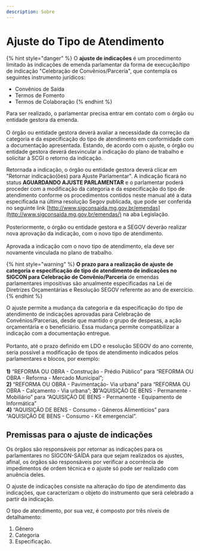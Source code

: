 ```yaml
---
description: Sobre
---
```


# Ajuste do Tipo de Atendimento

{% hint style="danger" %}
O **ajuste de indicações** é um procedimento limitado às indicações de emenda parlamentar da forma de execução/tipo de indicação "Celebração de Convênios/Parceria", que contempla os seguintes instrumento jurídicos:&#x20;

* Convênios de Saída
* Termos de Fomento
* Termos de Colaboração
{% endhint %}

Para ser realizado, o parlamentar precisa entrar em contato com o órgão ou entidade gestora da emenda. \
\
O órgão ou entidade gestora deverá avaliar a necessidade da correção da categoria e da especificação do tipo de atendimento em conformidade com a documentação apresentada. Estando, de acordo com o ajuste, o órgão ou entidade gestora deverá desvincular a indicação do plano de trabalho e solicitar à SCGI o retorno da indicação.&#x20;

Retornada a indicação, o órgão ou entidade gestora deverá clicar em "Retornar indicação(ões) para Ajuste Parlamentar".  A indicação ficará no status **AGUARDANDO AJUSTE PARLAMENTAR** e o parlamentar poderá proceder com a modificação da categoria e da especificação do tipo de atendimento conforme os procedimentos contidos neste manual até a data especificada na última resolução Segov publicada, que pode ser conferida no seguinte link [http://www.sigconsaida.mg.gov.br/emendas](http://www.sigconsaida.mg.gov.br/emendas/) na aba Legislação.\
\
Posteriormente, o órgão ou entidade gestora e a SEGOV deverão realizar nova aprovação da indicação, com o novo tipo de atendimento. \
\
Aprovada a indicação com o novo tipo de atendimento, ela deve ser novamente vinculada no plano de trabalho.

{% hint style="warning" %}
**O prazo para a realização de ajuste de categoria e especificação de tipo de atendimento de indicações no SIGCON para Celebração de Convênio/Parceria** de emendas parlamentares impositivas são anualmente especificadas na Lei de Diretrizes Orçamentárias e Resolução SEGOV referente ao ano de exercício.
{% endhint %}

O ajuste permite a mudança da categoria e da especificação do tipo de atendimento de indicações aprovadas para Celebração de Convênios/Parcerias, desde que mantido o grupo de despesas, a ação orçamentária e o beneficiário. Essa mudança permite compatibilizar a indicação com a documentação entregue. \
\
Portanto, até o prazo definido em LDO e resolução SEGOV do ano corrente, seria possível a modificação de tipos de atendimento indicados pelos parlamentares e blocos, por exemplo: \
\
**1)**  “REFORMA OU OBRA - Construção - Prédio Público” para “REFORMA OU OBRA - Reforma - Mercado Municipal”; \
**2)**  “REFORMA OU OBRA - Pavimentação- Via urbana” para “REFORMA OU OBRA - Calçamento - Via urbana”; **3)**”AQUISIÇÃO DE BENS - Permanente - Mobiliário” para “AQUISIÇÃO DE BENS - Permanente - Equipamento de Informática” \
**4)** “AQUISIÇÃO DE BENS - Consumo - Gêneros Alimentícios” para “AQUISIÇÃO DE BENS - Consumo - Kit emergencial”.

## Premissas para o ajuste de indicações

Os órgãos são responsáveis por retornar as indicações para os parlamentares no SIGCON-SAÍDA para que sejam realizados os ajustes, afinal, os órgãos são responsáveis por verificar a ocorrência de impedimentos de ordem técnica e o ajuste só pode ser realizado com anuência deles.

O ajuste de indicações consiste na alteração do tipo de atendimento das indicações, que caracterizam o objeto do instrumento que será celebrado a partir da indicação.&#x20;

O tipo de atendimento, por sua vez, é composto por três níveis de detalhamento:&#x20;

1. Gênero
2. Categoria
3. Especificação.&#x20;

##
